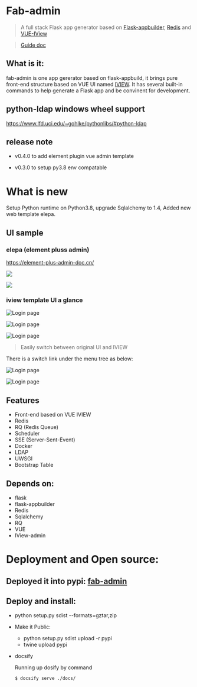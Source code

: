 Fab-admin
==========

> A full stack Flask app generator based on [Flask-appbuilder](https://github.com/dpgaspar/Flask-AppBuilder),
> [Redis](https://redis.io/) and [VUE-IView]()

> [Guide doc](https://cw1427.github.io/fab-admin/)

What is it:
-----------

fab-admin is one app gererator based on flask-appbuild, it brings pure front-end structure based on VUE UI named
[IVIEW](http://iview.talkingdata.com).
It has several built-in commands to help generate a Flask app and be convinent for development.

## python-ldap windows wheel support

https://www.lfd.uci.edu/~gohlke/pythonlibs/#python-ldap

## release note

- v0.4.0 to add element plugin vue admin template

- v0.3.0 to setup py3.8 env compatable



# What is new

Setup Python runtime on Python3.8,  upgrade Sqlalchemy to 1.4,  Added new web template elepa.



## UI sample

### elepa (element pluss admin)

https://element-plus-admin-doc.cn/

![](C:\Users\chenwen9\AppData\Roaming\marktext\images\2023-04-19-17-52-58-image.png)

![](C:\Users\chenwen9\AppData\Roaming\marktext\images\2023-04-20-14-14-50-image.png)

### iview template UI a glance

![Login page](./docs/img/fab_login_page.jpg)

![Login page](./docs/img/fab_home_page.jpg)

![Login page](./docs/img/fab_security_user.jpg)

> Easily switch between original UI and IVIEW

There is a switch link under the menu tree as below:

![Login page](./docs/img/ui_switch_link.jpg)

![Login page](./docs/img/flask_appbuilder_default_ui.jpg)

Features
--------

- Front-end based on VUE IVIEW
- Redis
- RQ (Redis Queue)
- Scheduler
- SSE (Server-Sent-Event)
- Docker
- LDAP
- UWSGI
- Bootstrap Table

Depends on:
-----------

- flask
- flask-appbuilder
- Redis
- Sqlalchemy
- RQ
- VUE
- IView-admin

# Deployment and Open source:

## Deployed it into pypi:  [fab-admin](https://pypi.org/project/fab-admin/)

## Deploy and install:

- python setup.py sdist --formats=gztar,zip

- Make it Public:
  
  - python setup.py sdist upload -r pypi
  - twine upload pypi

- docsify
  
  Running up dosify by command
  
  ```linux
  $ docsify serve ./docs/
  ```
